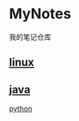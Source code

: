 # MyNotes

我的笔记仓库

## [linux](linux/README.md)
## [java](java/README.md)
[python](python%2FREADME.md)
